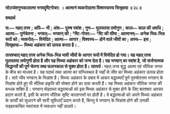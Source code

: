 **सोऽप्यंशगुणकालात्मा भगवद्दृष्टिगोचर: ।** **आत्मानं व्यकरोदात्मा विश्वस्यास्य सिसृक्षया ॥ २८॥** 

**शब्दार्थ** 

**स:—** **महत् तत्त्व** **; अपि—** **भी** **; अंश—** **पुरुष स्वांश** **; गुण—** **मुलयतया तमोगुण** **; काल—** **काल की अवधि** **; आत्मा—** **पूर्णचेतना** **;** **भगवत्—** **भगवान् की** **; ²ष्टि-गोचर:—** **²ष्टि की सीमा** **; आत्मानम्—** **अनेक भिन्न-भिन्न रूपों को** **; व्यकरोत्—** **विभेदित** **; आत्मा—** **आगार** **; विश्वस्य—** **होने वाले जीवों का** **; अस्य—** **इस** **; सिसृक्षया—** **मिथ्या अहंकार को उत्पन्न करता है।** **.** 

**तत्पश्चात् महत् तत्त्व अनेक भिन्न-भिन्न भावी जीवों के आगार रूपों में विभेदित हो गया।** **यह महत् तत्त्व मुलयतया तमोगुणी होता है और यह मिथ्या अहंकार को जन्म देता है। यह** **भगवान् का स्वांश है, जो सर्जनात्मक सिद्धान्तों की पूर्ण चेतना तथा फलनकाल से युक्त होता** **है।** **तात्पर्य** : महत् तत्त्व शुद्ध आत्मा एवं भौतिक जगत के बीच का माध्यम है। यह पदार्थ तथा आत्मा का सन्धिस्थल है जहाँ से जीव का मिथ्या अहंकार उत्पन्न होता है। सारे जीव भगवान् के भिन्नांश हैं। मिथ्या अहंकार के दबाव में आकर बद्धात्माएँ पूर्ण पुरुषोतत्तम भगवान् के भिन्नांश होते हुए भी भौतिक प्रकृति की भोक्ता होने का दावा करती हैं। यह मिथ्या अहंकार भौतिक जगत की बन्धक शक्ति है। भगवान् मोहग्रस्त बद्धात्माओं को इस मिथ्या अहंकार से मुक्त होने के लिए बारश्बार अवसर प्रदान करते हैं, इसी के कारण भौतिक सृष्टि कालान्तरों पर होती है। वे बद्धात्माओं को अपने मिथ्या अहंकार के कार्यों को सुधारने की सारी सुविधाएँ प्रदान करते हैं, किन्तु वे भगवान् के भिन्नांश होने की उनकी यङ्क्षत्कचित स्वतंत्रता में व्यवधान नहीं डालते।  